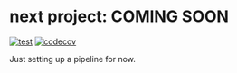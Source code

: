 <h1>next project: COMING SOON </h1>

[![test](https://github.com/DramatikMan/next-project/actions/workflows/test.yml/badge.svg)](https://github.com/DramatikMan/next-project/actions/workflows/test.yml)
[![codecov](https://codecov.io/gh/DramatikMan/next-project/branch/main/graph/badge.svg?token=9O0PZZD8JU)](https://codecov.io/gh/DramatikMan/next-project/)

Just setting up a pipeline for now.
